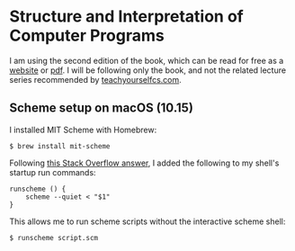 # Structure and Interpretation of Computer Programs

I am using the second edition of the book, which can be read for free as a [website](https://mitpress.mit.edu/sites/default/files/sicp/full-text/book/book.html) or [pdf](http://web.mit.edu/alexmv/6.037/sicp.pdf). I will be following only the book, and not the related lecture series recommended by [teachyourselfcs.com](https://teachyourselfcs.com/#programming).

## Scheme setup on macOS (10.15)

I installed MIT Scheme with Homebrew:

    $ brew install mit-scheme

Following [this Stack Overflow answer](https://stackoverflow.com/a/47724861), I added the following to my shell's startup run commands:

    runscheme () {
        scheme --quiet < "$1"
    }

This allows me to run scheme scripts without the interactive scheme shell:

    $ runscheme script.scm